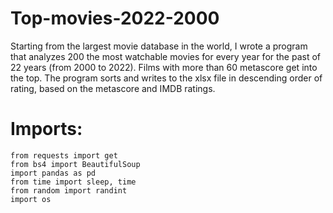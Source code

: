 # Top-movies-2022-2000

Starting from the largest movie database in the world, I wrote a program that analyzes 200 the most watchable movies for every year for the past of 22 years (from 2000 to 2022). Films with more than 60 metascore get into the top. The program sorts and writes to the xlsx file in descending order of rating, based on the metascore and IMDB ratings.

# Imports:
    from requests import get
    from bs4 import BeautifulSoup
    import pandas as pd
    from time import sleep, time
    from random import randint
    import os
